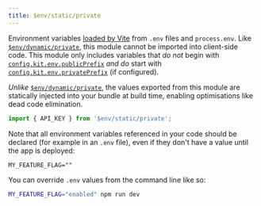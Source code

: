 ```yaml
---
title: $env/static/private
---
```


Environment variables [loaded by Vite](https://vitejs.dev/guide/env-and-mode.html#env-files) from `.env` files and `process.env`. Like [`$env/dynamic/private`](https://kit.svelte.dev/docs/modules#$env-dynamic-private), this module cannot be imported into client-side code. This module only includes variables that _do not_ begin with [`config.kit.env.publicPrefix`](https://kit.svelte.dev/docs/configuration#env) _and do_ start with [`config.kit.env.privatePrefix`](https://kit.svelte.dev/docs/configuration#env) (if configured).

_Unlike_ [`$env/dynamic/private`](https://kit.svelte.dev/docs/modules#$env-dynamic-private), the values exported from this module are statically injected into your bundle at build time, enabling optimisations like dead code elimination.

```ts
import { API_KEY } from '$env/static/private';
```

Note that all environment variables referenced in your code should be declared (for example in an `.env` file), even if they don't have a value until the app is deployed:

```
MY_FEATURE_FLAG=""
```

You can override `.env` values from the command line like so:

```bash
MY_FEATURE_FLAG="enabled" npm run dev
```



